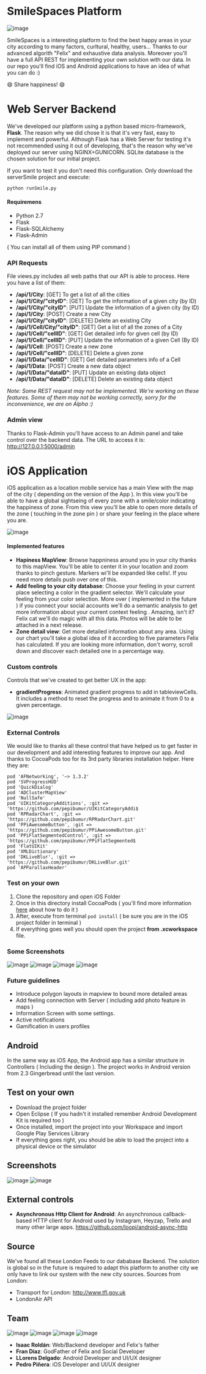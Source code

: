 SmileSpaces Platform
===========
![image](http://img27.imageshack.us/img27/8845/bukb.png)

SmileSpaces is a interesting platform to find the best happy areas in your city according to many factors, curltural, healthy, users... Thanks to our advanced algorith "Felix" and exhaustive data analysis. Moreover you'll have a full API REST for implementing your own solution with our data. In our repo you'll find iOS and Android applications to have an idea of what you can do :)

:smile: Share happiness! :smile:

# Web Server Backend
We've developed our platform using a python based micro-framework, **Flask**. The reason why we did chose it is that it's very fast, easy to implement and powerful.
Although Flask has a Web Server for testing it's not recommended using it out of developing, that's the reason why we've deployed our server using NGINX+GUNICORN. SQLite database is the chosen solution for our initial project.

If you want to test it you don't need this configuration. Only download the serverSmile project and execute:
```python
python runSmile.py
```
#### Requiremens
- Python 2.7
- Flask
- Flask-SQLAlchemy
- Flask-Admin

( You can install all of them using PIP command )

### API Requests
File views.py includes all web paths that our API is able to process. Here you have a list of them:
- **/api/1/City**: [GET] To get a list of all the cities
- **/api/1/City/"cityID"**: [GET] To get the information of a given city (by ID)
- **/api/1/City/"cityID"**: [PUT] Update the information of a given city (by ID)
- **/api/1/City**: [POST] Create a new City
- **/api/1/City/"cityID"**: [DELETE] Delete an existing City
- **/api/1/Cell/City/"cityID"**: [GET] Get a list of all the zones of a City
- **/api/1/Cell/"cellID"**: [GET] Get detailed info for given cell (by ID)
- **/api/1/Cell/"cellID"**: [PUT] Update the information of a given Cell (By ID)
- **/api/1/Cell**: [POST] Create a new zone
- **/api/1/Cell/"cellID"**: [DELETE] Delete a given zone
- **/api/1/Data/"cellID"**: [GET] Get detailed parameters info of a Cell
- **/api/1/Data**: [POST] Create a new data object
- **/api/1/Data/"dataID"**: [PUT] Update an existing data object
- **/api/1/Data/"dataID"**: [DELETE] Delete an existing data object

*Note: Some REST request may not be implemented. We're working on these features. Some of them may not be working correctly, sorry for the inconvenience, we are on Alpha :)*

### Admin view
Thanks to Flask-Admin you'll have access to an Admin panel and take control over the backend data. The URL to access it is: http://127.0.0.1:5000/admin


# iOS Application
iOS application as a location mobile service has a main View with the map of the city ( depending on the version of the App ). In this view you'll be able to have a global sightseing of every zone with a smile/color indicating the happiness of zone. From this view you'll be able to open more details of the zone ( touching in the zone pin ) or share your feeling in the place where you are.

![image](http://img22.imageshack.us/img22/6086/j2so.png)

#### Implemented features
- **Hapiness MapView**: Browse happniness around you in your city thanks to this mapView. You'll be able to center it in your location and zoom thanks to pinch gesture. Markers wi'll be expanded like cells!. If you need more details push over one of this.
- **Add feeling to your city database**: Choose your feeling in your current place selecting a color in the gradient selector. We'll calculate your feeling from your color selection. More over ( implemented in the future ) if you connect your social accounts we'll do a semantic analysis to get more information about your current context feeling . Amazing, isn't it? Felix cat we'll do magic with all this data. Photos will be able to be attached in a next release.
- **Zone detail view**: Get more detailed information about any area. Using our chart you'll take a global idea of it according to five parameters Felix has calculated. If you are looking more information, don't worry, scroll down and discover each detailed one in a percentage way.

### Custom controls
Controls that we've created to get better UX in the app:
- **gradientProgress**: Animated gradient progress to add in tableviewCells. It includes a method to reset the progress and to animate it from 0 to a given percentage. 

![image](http://img27.imageshack.us/img27/9710/7zlw.png)

### External Controls
We would like to thanks all these control that have helped us to get faster in our development and add interesting features to improve our app. And thanks to CocoaPods too for its 3rd party libraries installation helper. 
Here they are:
```
pod 'AFNetworking', '~> 1.3.2'
pod 'SVProgressHUD'
pod 'QuickDialog'
pod 'ADClusterMapView'
pod 'NullSafe'
pod 'UIKitCategoryAdditions', :git => 'https://github.com/pepibumur/UIKitCategoryAddi$
pod 'RPRadarChart', :git => 'https://github.com/pepibumur/RPRadarChart.git'
pod 'PPiAwesomeButton', :git => 'https://github.com/pepibumur/PPiAwesomeButton.git'
pod 'PPiFlatSegmentedControl', :git => 'https://github.com/pepibumur/PPiFlatSegmented$
pod 'FlatUIKit'
pod 'XMLDictionary'
pod 'DKLiveBlur', :git => 'https://github.com/pepibumur/DKLiveBlur.git'
pod 'APParallaxHeader'
```

### Test on your own
1. Clone the repository and open iOS Folder
2. Once in this directory install CocoaPods ( you'll find more information [here](http://cocoapods.org/) about how to do it )
3. After, execute from terminal `pod install` ( be sure you are in the iOS project folder in terminal )
4. If everything goes well you should open the project **from .xcworkspace** file. 

### Some Screenshots
![image](http://imageshack.us/a/img546/4770/txlu.png)
![image](http://imageshack.us/a/img841/6818/0lso.png)
![image](http://imageshack.us/a/img7/3721/cfyh.png)
![image](http://ppinera.es/iOSData/SmileSpaces/smile.gif)

### Future guidelines
- Introduce polygon layouts in mapview to bound more detailed areas
- Add feeling connection with Server ( including add photo feature in maps )
- Information Screen with some settings.
- Active notifications
- Gamification in users profiles 

## Android
In the same way as iOS App, the Android app has a similar structure in Controllers ( Including the design ). The project works in Android version from  2.3 Gingerbread until the last version.

## Test on your own
- Download the project folder
- Open Eclipse ( If you hadn't it installed remember Android Development Kit is required too )
- Once installed, import the project into your Workspace and import Google Play Services Library
- If everything goes right, you should be able to load the project into a physical device or the simulator

## Screenshots
![image](http://imageshack.us/a/img856/4658/1a9d.png)
 ![image](http://img43.imageshack.us/img43/1778/5r6c.png)

## External controls
- **Asynchronous Http Client for Android**: An asynchronous callback-based HTTP client for Android used by Instagram, Heyzap, Trello and many other large apps. https://github.com/loopj/android-async-http
## Source
We've found all these London Feeds to our dababase Backend. The solution is global so in the future is required to adapt this platform to another city we only have to link our system with the new city sources.
Sources from London:
- Transport for London: http://www.tfl.gov.uk
- LondonAir API


## Team
![image](http://imageshack.us/a/img22/4400/69bw.png)
![image](http://img707.imageshack.us/img707/5892/0m6i.png)
![image](http://img545.imageshack.us/img545/4845/7ifz.png)
![image](http://imageshack.us/a/img546/7083/adv1.png)


- **Isaac Roldán**: Web/Backend developer and Felix's father
- **Fran Díaz**: GodFather of Felix and Social Developer
- **LLorens Delgado**: Android Developer and UI/UX designer
- **Pedro Piñera**: iOS Developer and UI/UX designer
